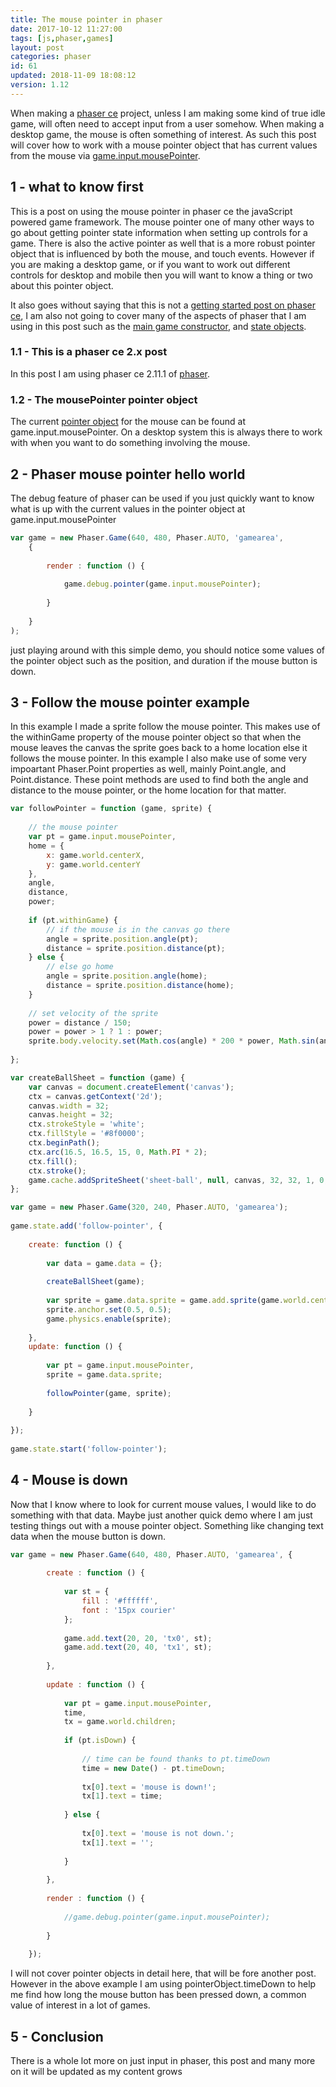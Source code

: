 ```yaml
---
title: The mouse pointer in phaser
date: 2017-10-12 11:27:00
tags: [js,phaser,games]
layout: post
categories: phaser
id: 61
updated: 2018-11-09 18:08:12
version: 1.12
---
```


When making a [phaser ce](https://photonstorm.github.io/phaser-ce/) project, unless I am making some kind of true idle game, will often need to accept input from a user somehow. When making a desktop game, the mouse is often something of interest. As such this post will cover how to work with a mouse pointer object that has current values from the mouse via [game.input.mousePointer](https://photonstorm.github.io/phaser-ce/Phaser.Input.html#mousePointer).

<!-- more -->

## 1 - what to know first

This is a post on using the mouse pointer in phaser ce the javaScript powered game framework. The mouse pointer one of many other ways to go about getting pointer state information when setting up controls for a game. There is also the active pointer as well that is a more robust pointer object that is influenced by both the mouse, and touch events. However if you are making a desktop game, or if you want to work out different controls for desktop and mobile then you will want to know a thing or two about this pointer object. 

It also goes without saying that this is not a [getting started post on phaser ce](/2017/10/04/phaser-getting-started/), I am also not going to cover many of the aspects of phaser that I am using in this post such as the [main game constructor](/2017/10/11/phaser-main-game-constructor/), and [state objects](/2017/10/06/phaser-state-objects/).

### 1.1 - This is a phaser ce 2.x post

In this post I am using phaser ce 2.11.1 of [phaser](https://phaser.io/).

### 1.2 - The mousePointer pointer object

The current [pointer object](/2017/10/17/phaser-input-pointer-objects/) for the mouse can be found at game.input.mousePointer. On a desktop system this is always there to work with when you want to do something involving the mouse.

## 2 - Phaser mouse pointer hello world

The debug feature of phaser can be used if you just quickly want to know what is up with the current values in the pointer object at game.input.mousePointer

```js
var game = new Phaser.Game(640, 480, Phaser.AUTO, 'gamearea', 
    {
 
        render : function () {
 
            game.debug.pointer(game.input.mousePointer);
 
        }
 
    }
);
```

just playing around with this simple demo, you should notice some values of the pointer object such as the position, and duration if the mouse button is down.

## 3 - Follow the mouse pointer example

In this example I made a sprite follow the mouse pointer. This makes use of the withinGame property of the mouse pointer object so that when the mouse leaves the canvas the sprite goes back to a home location else it follows the mouse pointer. In this example I also make use of some very impoartant Phaser.Point properties as well, mainly Point.angle, and Point.distance. These point methods are used to find both the angle and distance to the mouse pointer, or the home location for that matter.

```js
var followPointer = function (game, sprite) {
 
    // the mouse pointer
    var pt = game.input.mousePointer,
    home = {
        x: game.world.centerX,
        y: game.world.centerY
    },
    angle,
    distance,
    power;
 
    if (pt.withinGame) {
        // if the mouse is in the canvas go there
        angle = sprite.position.angle(pt);
        distance = sprite.position.distance(pt);
    } else {
        // else go home
        angle = sprite.position.angle(home);
        distance = sprite.position.distance(home);
    }
 
    // set velocity of the sprite
    power = distance / 150;
    power = power > 1 ? 1 : power;
    sprite.body.velocity.set(Math.cos(angle) * 200 * power, Math.sin(angle) * 200 * power);
 
};
```

```js
var createBallSheet = function (game) {
    var canvas = document.createElement('canvas');
    ctx = canvas.getContext('2d');
    canvas.width = 32;
    canvas.height = 32;
    ctx.strokeStyle = 'white';
    ctx.fillStyle = '#8f0000';
    ctx.beginPath();
    ctx.arc(16.5, 16.5, 15, 0, Math.PI * 2);
    ctx.fill();
    ctx.stroke();
    game.cache.addSpriteSheet('sheet-ball', null, canvas, 32, 32, 1, 0, 0);
};
```

```js
var game = new Phaser.Game(320, 240, Phaser.AUTO, 'gamearea');
 
game.state.add('follow-pointer', {
 
    create: function () {
 
        var data = game.data = {};
 
        createBallSheet(game);
 
        var sprite = game.data.sprite = game.add.sprite(game.world.centerX, game.world.centerY, 'sheet-ball');
        sprite.anchor.set(0.5, 0.5);
        game.physics.enable(sprite);
 
    },
    update: function () {
 
        var pt = game.input.mousePointer,
        sprite = game.data.sprite;
 
        followPointer(game, sprite);
 
    }
 
});
 
game.state.start('follow-pointer');
```

## 4 - Mouse is down

Now that I know where to look for current mouse values, I would like to do something with that data. Maybe just another quick demo where I am just testing things out with a mouse pointer object. Something like changing text data when the mouse button is down.

```js
var game = new Phaser.Game(640, 480, Phaser.AUTO, 'gamearea', {
 
        create : function () {
 
            var st = {
                fill : '#ffffff',
                font : '15px courier'
            };
 
            game.add.text(20, 20, 'tx0', st);
            game.add.text(20, 40, 'tx1', st);
 
        },
 
        update : function () {
 
            var pt = game.input.mousePointer,
            time,
            tx = game.world.children;
 
            if (pt.isDown) {
 
                // time can be found thanks to pt.timeDown
                time = new Date() - pt.timeDown;
 
                tx[0].text = 'mouse is down!';
                tx[1].text = time;
 
            } else {
 
                tx[0].text = 'mouse is not down.';
                tx[1].text = '';
 
            }
 
        },
 
        render : function () {
 
            //game.debug.pointer(game.input.mousePointer);
 
        }
 
    });
```

I will not cover pointer objects in detail here, that will be fore another post. However in the above example I am using pointerObject.timeDown to help me find how long the mouse button has been pressed down, a common value of interest in a lot of games.

## 5 - Conclusion

There is a whole lot more on just input in phaser, this post and many more on it will be updated as my content grows
